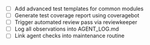 - [ ] Add advanced test templates for common modules
- [ ] Generate test coverage report using coveragebot
- [ ] Trigger automated review pass via reviewkeeper
- [ ] Log all observations into AGENT_LOG.md
- [ ] Link agent checks into maintenance routine
